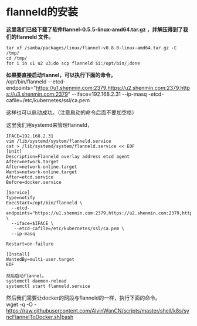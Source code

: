 # flanneld的安装

**这里我们已经下载了软件flannel-0.5.5-linux-amd64.tar.gz ，并解压得到了我们的flanneld 文件。</br>**
```
tar xf /samba/packages/linux/flannel-v0.8.0-linux-amd64.tar.gz -C /tmp/
cd /tmp/
for i in u1 u2 u3;do scp flanneld $i:/opt/bin/;done
```
**如果要直接启动flannel，可以执行下面的命令。**   </br>
/opt/bin/flanneld --etcd-endpoints="https://u1.shenmin.com:2379,https://u2.shenmin.com:2379,https://u3.shenmin.com:2379" --iface=192.168.2.31 --ip-masq -etcd-cafile=/etc/kubernetes/ssl/ca.pem </br>

这样也可以启动成功。（注意启动的命令后面不要加空格）

这里我们用systemd来管理flanneld， </br>
```
IFACE=192.168.2.31
vim /lib/systemd/system/flanneld.service
cat > /lib/systemd/system/flanneld.service << EOF
[Unit]
Description=Flanneld overlay address etcd agent
After=network.target
After=network-online.target
Wants=network-online.target
After=etcd.service
Before=docker.service

[Service]
Type=notify
ExecStart=/opt/bin/flanneld \
  --etcd-endpoints="https://u1.shenmin.com:2379,https://u2.shenmin.com:2379,https://u3.shenmin.com:2379" \
  --iface=$IFACE \
   --etcd-cafile=/etc/kubernetes/ssl/ca.pem \
  --ip-masq

Restart=on-failure

[Install]
WantedBy=multi-user.target
EOF

然后启动flannel。
systemctl daemon-reload
systemctl start flanneld.service 
```

然后我们需要让docker的网段与flanneld的一样，执行下面的命令。   
wget -q -O - https://raw.githubusercontent.com/AlvinWanCN/scripts/master/shell/k8s/syncFlannelToDocker.sh|bash

